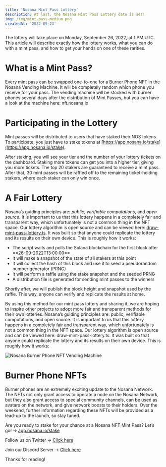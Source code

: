 ```yaml
---
title: 'Nosana Mint Pass Lottery'
description: At last, the Nosana Mint Pass Lottery date is set! 
img: /img/mint-pass-medium.png
createdAt: '2022-09-23'
---
```



The lottery will take place on Monday, September 26, 2022, at 1 PM UTC. This article will describe exactly how the lottery works, what you can do with a mint pass, and how to get your hands on one of these rarities.

What is a Mint Pass?
=====================================================
Every mint pass can be swapped one-to-one for a Burner Phone NFT in the Nosana Vending Machine. It will be completely random which phone you receive for your pass. The vending machine will be stocked with burner phones several days after the distribution of Mint Passes, but you can have a look at the machine here: nft.nosana.io

Participating in the Lottery
=====================================================
Mint passes will be distributed to users that have staked their NOS tokens. To participate, you just have to stake tokens at [https://app.nosana.io/stake](https://app.nosana.io/stake).

After staking, you will see your tier and the number of your lottery tickets on the dashboard. Staking more tokens can get you into a higher tier, giving you more tickets. The top 20 stakers are guaranteed to receive a mint pass. After that, 30 mint passes will be raffled off to the remaining ticket-holding stakers, where each staker can only win once.

A Fair Lottery
=====================================================
Nosana’s guiding principles are: *public*, *verifiable computations*, and *open source*. It is important to us that this lottery happens in a completely fair and transparent way, which unfortunately is not a common thing in the NFT space. Our lottery algorithm is open source and can be viewed here: [draw-mint-pass-lottery.ts](github.com/nosana-ci/nosana-programs/blob/main/scripts/draw-mint-pass-lottery.ts). It was built so that anyone could replicate the lottery and its results on their own device. This is roughly how it works:

* The script waits and polls the Solana blockchain for the first block after ==26-09-2022T13:00:00==
* It will make a snapshot of the state of all stakers at this point
* It will collect the hash of this block and use it to seed a pseudorandom number generator (PRNG)
* It will perform a raffle using the stake snapshot and the seeded PRNG
* A distribution file is generated for sending mint passes to the winners

Shortly after, we will publish the block height and snapshot used by the raffle. This way, anyone can verify and replicate the results at home.

By using this method for our mint pass lottery and sharing it, we are hoping to inspire other projects to adopt more fair and transparent methods for their own lotteries.
Nosana’s guiding principles are: public, verifiable computations, and open source. It is important to us that this lottery happens in a completely fair and transparent way, which unfortunately is not a common thing in the NFT space. Our lottery algorithm is open source and can be viewed here: draw-mint-pass-lottery.ts. It was built so that anyone could replicate the lottery and its results on their own device. This is roughly how it works:

 ![Nosana Burner Phone NFT Vending Machine](/img/nosana_vending_machine.png)

Burner Phone NFTs
=====================================================
Burner phones are an extremely exciting update to the Nosana Network. The NFTs not only grant access to operate a node on the Nosana Network, but they also grant access to special community channels, can be used as avatars on the network, and give network boosts to their holders. Over the weekend, further information regarding these NFTs will be provided as a lead-up to the launch, so stay tuned.

Are you ready to stake for your chance at a Nosana NFT Mint Pass? Let’s go! → [app.nosana.io/stake](https://app.nosana.io/stake)

Follow us on Twitter → [Click here](https://twitter.com/nosana_ci)

Join our Discord Server → [Click here](https://discord.gg/nosana)

Thanks for reading!

